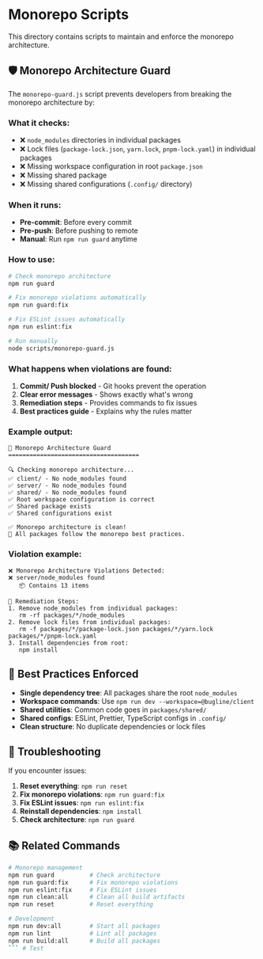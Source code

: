 # Monorepo Scripts

This directory contains scripts to maintain and enforce the monorepo architecture.

## 🛡️ Monorepo Architecture Guard

The `monorepo-guard.js` script prevents developers from breaking the monorepo architecture by:

### What it checks:
- ❌ `node_modules` directories in individual packages
- ❌ Lock files (`package-lock.json`, `yarn.lock`, `pnpm-lock.yaml`) in individual packages
- ❌ Missing workspace configuration in root `package.json`
- ❌ Missing shared package
- ❌ Missing shared configurations (`.config/` directory)

### When it runs:
- **Pre-commit**: Before every commit
- **Pre-push**: Before pushing to remote
- **Manual**: Run `npm run guard` anytime

### How to use:

```bash
# Check monorepo architecture
npm run guard

# Fix monorepo violations automatically
npm run guard:fix

# Fix ESLint issues automatically
npm run eslint:fix

# Run manually
node scripts/monorepo-guard.js
```

### What happens when violations are found:

1. **Commit/ Push blocked** - Git hooks prevent the operation
2. **Clear error messages** - Shows exactly what's wrong
3. **Remediation steps** - Provides commands to fix issues
4. **Best practices guide** - Explains why the rules matter

### Example output:

```
🚀 Monorepo Architecture Guard
=====================================

🔍 Checking monorepo architecture...
✅ client/ - No node_modules found
✅ server/ - No node_modules found
✅ shared/ - No node_modules found
✅ Root workspace configuration is correct
✅ Shared package exists
✅ Shared configurations exist

✅ Monorepo architecture is clean!
🎉 All packages follow the monorepo best practices.
```

### Violation example:

```
❌ Monorepo Architecture Violations Detected:
❌ server/node_modules found
   📦 Contains 13 items

🔧 Remediation Steps:
1. Remove node_modules from individual packages:
   rm -rf packages/*/node_modules
2. Remove lock files from individual packages:
   rm -f packages/*/package-lock.json packages/*/yarn.lock packages/*/pnpm-lock.yaml
3. Install dependencies from root:
   npm install
```

## 🎯 Best Practices Enforced

- **Single dependency tree**: All packages share the root `node_modules`
- **Workspace commands**: Use `npm run dev --workspace=@bugline/client`
- **Shared utilities**: Common code goes in `packages/shared/`
- **Shared configs**: ESLint, Prettier, TypeScript configs in `.config/`
- **Clean structure**: No duplicate dependencies or lock files

## 🔧 Troubleshooting

If you encounter issues:

1. **Reset everything**: `npm run reset`
2. **Fix monorepo violations**: `npm run guard:fix`
3. **Fix ESLint issues**: `npm run eslint:fix`
4. **Reinstall dependencies**: `npm install`
5. **Check architecture**: `npm run guard`

## 📚 Related Commands

```bash
# Monorepo management
npm run guard          # Check architecture
npm run guard:fix      # Fix monorepo violations
npm run eslint:fix     # Fix ESLint issues
npm run clean:all      # Clean all build artifacts
npm run reset          # Reset everything

# Development
npm run dev:all        # Start all packages
npm run lint           # Lint all packages
npm run build:all      # Build all packages
``` # Test
